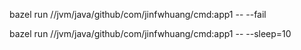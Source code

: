 


bazel run //jvm/java/github/com/jinfwhuang/cmd:app1 -- --fail

bazel run //jvm/java/github/com/jinfwhuang/cmd:app1 -- --sleep=10